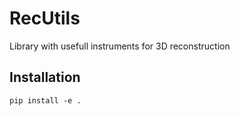 # RecUtils
Library with usefull instruments for 3D reconstruction


## Installation

```
pip install -e .
```